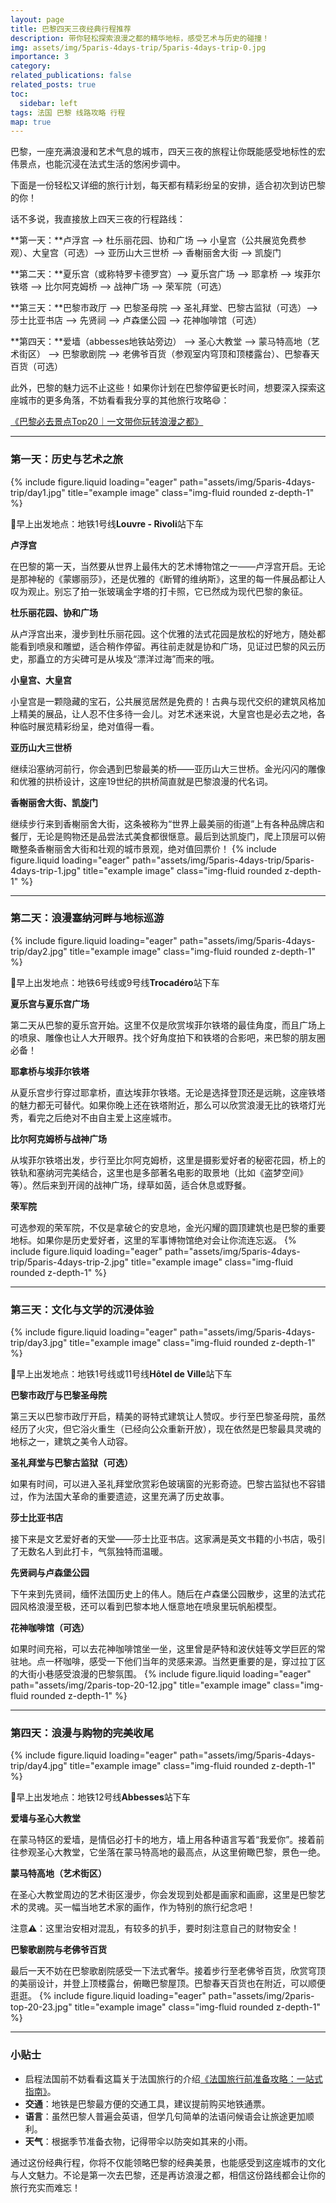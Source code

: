 ```yaml
---
layout: page
title: 巴黎四天三夜经典行程推荐
description: 带你轻松探索浪漫之都的精华地标，感受艺术与历史的碰撞！
img: assets/img/5paris-4days-trip/5paris-4days-trip-0.jpg
importance: 3
category: 
related_publications: false
related_posts: true
toc:
  sidebar: left
tags: 法国 巴黎 线路攻略 行程
map: true
---
```


巴黎，一座充满浪漫和艺术气息的城市，四天三夜的旅程让你既能感受地标性的宏伟景点，也能沉浸在法式生活的悠闲步调中。

下面是一份轻松又详细的旅行计划，每天都有精彩纷呈的安排，适合初次到访巴黎的你！

话不多说，我直接放上四天三夜的行程路线：

**第一天：**卢浮宫 ——> 杜乐丽花园、协和广场 ——> 小皇宫（公共展览免费参观）、大皇宫（可选）——> 亚历山大三世桥 ——> 香榭丽舍大街 ——> 凯旋门

**第二天：**夏乐宫（或称特罗卡德罗宫）——> 夏乐宫广场 ——> 耶拿桥 ——> 埃菲尔铁塔 ——> 比尔阿克姆桥 ——> 战神广场 ——> 荣军院（可选）

**第三天：**巴黎市政厅 ——> 巴黎圣母院 ——> 圣礼拜堂、巴黎古监狱（可选）——> 莎士比亚书店 ——> 先贤祠 ——> 卢森堡公园 ——> 花神咖啡馆（可选）

**第四天：**爱墙（abbesses地铁站旁边） ——> 圣心大教堂 ——> 蒙马特高地（艺术街区） ——> 巴黎歌剧院 ——> 老佛爷百货（参观室内穹顶和顶楼露台）、巴黎春天百货（可选）

此外，巴黎的魅力远不止这些！如果你计划在巴黎停留更长时间，想要深入探索这座城市的更多角落，不妨看看我分享的其他旅行攻略😄：

[《巴黎必去景点Top20｜一文带你玩转浪漫之都》](https://tianhuanglab.github.io/paris/paris-top-20/)

---

### **第一天：历史与艺术之旅**
{% include figure.liquid loading="eager" path="assets/img/5paris-4days-trip/day1.jpg" title="example image" class="img-fluid rounded z-depth-1" %}


📍早上出发地点：地铁1号线**Louvre - Rivoli**站下车

**卢浮宫**

在巴黎的第一天，当然要从世界上最伟大的艺术博物馆之一——卢浮宫开启。无论是那神秘的《蒙娜丽莎》，还是优雅的《断臂的维纳斯》，这里的每一件展品都让人叹为观止。别忘了拍一张玻璃金字塔的打卡照，它已然成为现代巴黎的象征。

**杜乐丽花园、协和广场**

从卢浮宫出来，漫步到杜乐丽花园。这个优雅的法式花园是放松的好地方，随处都能看到喷泉和雕塑，适合稍作停留。再往前走就是协和广场，见证过巴黎的风云历史，那矗立的方尖碑可是从埃及“漂洋过海”而来的哦。

**小皇宫、大皇宫**

小皇宫是一颗隐藏的宝石，公共展览居然是免费的！古典与现代交织的建筑风格加上精美的展品，让人忍不住多待一会儿。对艺术迷来说，大皇宫也是必去之地，各种临时展览精彩纷呈，绝对值得一看。

**亚历山大三世桥**

继续沿塞纳河前行，你会遇到巴黎最美的桥——亚历山大三世桥。金光闪闪的雕像和优雅的拱桥设计，这座19世纪的拱桥简直就是巴黎浪漫的代名词。

**香榭丽舍大街、凯旋门**

继续步行来到香榭丽舍大街，这条被称为“世界上最美丽的街道”上有各种品牌店和餐厅，无论是购物还是品尝法式美食都很惬意。最后到达凯旋门，爬上顶层可以俯瞰整条香榭丽舍大街和壮观的城市景观，绝对值回票价！
{% include figure.liquid loading="eager" path="assets/img/5paris-4days-trip/5paris-4days-trip-1.jpg" title="example image" class="img-fluid rounded z-depth-1" %}

---

### **第二天：浪漫塞纳河畔与地标巡游**
{% include figure.liquid loading="eager" path="assets/img/5paris-4days-trip/day2.jpg" title="example image" class="img-fluid rounded z-depth-1" %}

📍早上出发地点：地铁6号线或9号线**Trocadéro**站下车

**夏乐宫与夏乐宫广场**

第二天从巴黎的夏乐宫开始。这里不仅是欣赏埃菲尔铁塔的最佳角度，而且广场上的喷泉、雕像也让人大开眼界。找个好角度拍下和铁塔的合影吧，来巴黎的朋友圈必备！

**耶拿桥与埃菲尔铁塔**

从夏乐宫步行穿过耶拿桥，直达埃菲尔铁塔。无论是选择登顶还是远眺，这座铁塔的魅力都无可替代。如果你晚上还在铁塔附近，那么可以欣赏浪漫无比的铁塔灯光秀，看完之后绝对不由自主爱上这座城市。

**比尔阿克姆桥与战神广场**

从埃菲尔铁塔出发，步行至比尔阿克姆桥，这里是摄影爱好者的秘密花园，桥上的铁轨和塞纳河完美结合，这里也是多部著名电影的取景地（比如《盗梦空间》等）。然后来到开阔的战神广场，绿草如茵，适合休息或野餐。

**荣军院**

可选参观的荣军院，不仅是拿破仑的安息地，金光闪耀的圆顶建筑也是巴黎的重要地标。如果你是历史爱好者，这里的军事博物馆绝对会让你流连忘返。
{% include figure.liquid loading="eager" path="assets/img/5paris-4days-trip/5paris-4days-trip-2.jpg" title="example image" class="img-fluid rounded z-depth-1" %}


---

### **第三天：文化与文学的沉浸体验**
{% include figure.liquid loading="eager" path="assets/img/5paris-4days-trip/day3.jpg" title="example image" class="img-fluid rounded z-depth-1" %}

📍早上出发地点：地铁1号线或11号线**Hôtel de Ville**站下车

**巴黎市政厅与巴黎圣母院**

第三天以巴黎市政厅开启，精美的哥特式建筑让人赞叹。步行至巴黎圣母院，虽然经历了火灾，但它浴火重生（已经向公众重新开放），现在依然是巴黎最具灵魂的地标之一，建筑之美令人动容。

**圣礼拜堂与巴黎古监狱（可选）**

如果有时间，可以进入圣礼拜堂欣赏彩色玻璃窗的光影奇迹。巴黎古监狱也不容错过，作为法国大革命的重要遗迹，这里充满了历史故事。

**莎士比亚书店**

接下来是文艺爱好者的天堂——莎士比亚书店。这家满是英文书籍的小书店，吸引了无数名人到此打卡，气氛独特而温暖。

**先贤祠与卢森堡公园**

下午来到先贤祠，缅怀法国历史上的伟人。随后在卢森堡公园散步，这里的法式花园风格浪漫至极，还可以看到巴黎本地人惬意地在喷泉里玩帆船模型。

**花神咖啡馆（可选）**

如果时间充裕，可以去花神咖啡馆坐一坐，这里曾是萨特和波伏娃等文学巨匠的常驻地。点一杯咖啡，感受一下他们当年的灵感来源。当然更重要的是，穿过拉丁区的大街小巷感受浪漫的巴黎氛围。
{% include figure.liquid loading="eager" path="assets/img/2paris-top-20-12.jpg" title="example image" class="img-fluid rounded z-depth-1" %}


---

### **第四天：浪漫与购物的完美收尾**
{% include figure.liquid loading="eager" path="assets/img/5paris-4days-trip/day4.jpg" title="example image" class="img-fluid rounded z-depth-1" %}

📍早上出发地点：地铁12号线**Abbesses**站下车

**爱墙与圣心大教堂**

在蒙马特区的爱墙，是情侣必打卡的地方，墙上用各种语言写着“我爱你”。接着前往参观圣心大教堂，它坐落在蒙马特高地的最高点，从这里俯瞰巴黎，景色一绝。

**蒙马特高地（艺术街区）**

在圣心大教堂周边的艺术街区漫步，你会发现到处都是画家和画廊，这里是巴黎艺术的灵魂。买一幅当地艺术家的画作，作为特别的旅行纪念吧！

注意⚠️：这里治安相对混乱，有较多的扒手，要时刻注意自己的财物安全！

**巴黎歌剧院与老佛爷百货**

最后一天不妨在巴黎歌剧院感受一下法式奢华。接着步行至老佛爷百货，欣赏穹顶的美丽设计，并登上顶楼露台，俯瞰巴黎屋顶。巴黎春天百货也在附近，可以顺便逛逛。
{% include figure.liquid loading="eager" path="assets/img/2paris-top-20-23.jpg" title="example image" class="img-fluid rounded z-depth-1" %}


---

### **小贴士**

- 启程法国前不妨看看这篇关于法国旅行的介绍[《法国旅行前准备攻略：一站式指南》](https://tianhuanglab.github.io/france-travel/france-travel-information/)。
- **交通**：地铁是巴黎最方便的交通工具，建议提前购买地铁通票。
- **语言**：虽然巴黎人普遍会英语，但学几句简单的法语问候语会让旅途更加顺利。
- **天气**：根据季节准备衣物，记得带伞以防突如其来的小雨。

通过这份经典行程，你将不仅能领略巴黎的经典美景，也能感受到这座城市的文化与人文魅力。不论是第一次去巴黎，还是再访浪漫之都，相信这份路线都会让你的旅行充实而难忘！
